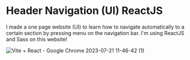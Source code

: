 ﻿# Header Navigation (UI) ReactJS

I made a one page website (UI) to learn how to navigate automatically to a certain section by pressing menu on the navigation bar. I'm using ReactJS and Sass on this website!


![Vite + React - Google Chrome 2023-07-21 11-46-42 (1)](https://github.com/auliaptru/fe_react_header_navigation/assets/102896996/376cf3f1-a70b-4c80-a1db-02938ad4cc4c)

